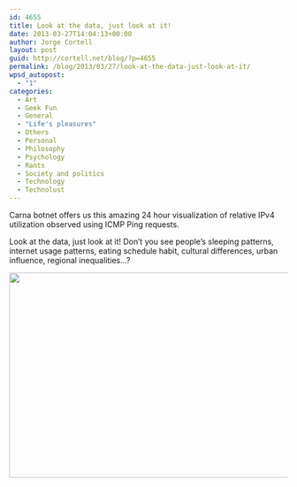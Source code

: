 ```yaml
---
id: 4655
title: Look at the data, just look at it!
date: 2013-03-27T14:04:13+00:00
author: Jorge Cortell
layout: post
guid: http://cortell.net/blog/?p=4655
permalink: /blog/2013/03/27/look-at-the-data-just-look-at-it/
wpsd_autopost:
  - "1"
categories:
  - Art
  - Geek Fun
  - General
  - "Life's pleasures"
  - Others
  - Personal
  - Philosophy
  - Psychology
  - Rants
  - Society and politics
  - Technology
  - Technolust
---
```

Carna botnet offers us this amazing 24 hour visualization of relative IPv4 utilization observed using ICMP Ping requests.

Look at the data, just look at it! Don&#8217;t you see people&#8217;s sleeping patterns, internet usage patterns, eating schedule habit, cultural differences, urban influence, regional inequalities&#8230;?

<p style="text-align: center">
  <img class="aligncenter" alt="" src="http://internetcensus2012.bitbucket.org/images/geovideo.gif" width="660" height="371" />
</p>